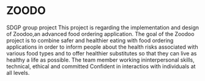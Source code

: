 # ZOODO
SDGP group project
This project is regarding the implementation and design of Zoodoo,an advanced food ordering application.
The goal of the Zoodoo project is to combine safer and healthier eating with food ordering applications in order to inform people about the health risks associated with various food types and to offer healthier substitutes so that they can live as healthy a life as possible.
The team member working ininterpersonal skills, technical, ethical and committed Confident in interactios with individuals at all levels.
